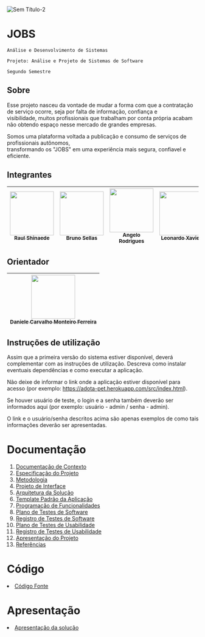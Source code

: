 
![Sem Título-2](https://user-images.githubusercontent.com/82043220/189495299-63f52389-3c58-4167-a832-ad321cb5c791.png)


# JOBS

`Análise e Desenvolvimento de Sistemas`

`Projeto: Análise e Projeto de Sistemas de Software`

`Segundo Semestre`

## Sobre

Esse projeto nasceu da vontade de mudar a forma com que a contratação de serviço ocorre, seja por falta de informação, confiança e  
visibilidade, muitos profissionais que trabalham por conta própria acabam não obtendo espaço nesse mercado de grandes empresas.

Somos uma plataforma voltada a publicação e consumo de serviços de profissionais autônomos,  
transformando os "JOBS" em uma experiência mais segura, confiavel e eficiente. 


## Integrantes
| [<img src="https://avatars.githubusercontent.com/u/82043220?v=4" width=115><br><sub>Raul Shinaede</sub>](https://github.com/RaulShinaede) | [<img src="https://avatars.githubusercontent.com/u/102563767?v=4" width=115><br><sub>Bruno Sellas</sub>](https://github.com/brunosellas) | [<img src="https://avatars.githubusercontent.com/u/101372729?v=4" width=115><br><sub>Angelo Rodrigues</sub>](https://github.com/Angelorod27) | [<img src="https://avatars.githubusercontent.com/u/103225086?v=4" width=115><br><sub>Leonardo Xavier</sub>](https://github.com/LeoXavier13) | [<img src="https://avatars.githubusercontent.com/u/100442612?v=4" width=115><br><sub>Alisson Anderson</sub>](https://github.com/alessaocarvalho) | [<img src="https://avatars.githubusercontent.com/u/103579574?v=4" width=115><br><sub>Vinicius Luiz</sub>](https://github.com/viniciussluiz) |
| :---: | :---: | :---: | :---: | :---: | :---: |

## Orientador

| [<img src="https://avatars.githubusercontent.com/u/619720?v=4" width=115><br><sub>Daniele Carvalho Monteiro Ferreira</sub>](https://github.com/danicarvalhomf) |
| :---: |

## Instruções de utilização

Assim que a primeira versão do sistema estiver disponível, deverá complementar com as instruções de utilização. Descreva como instalar eventuais dependências e como executar a aplicação.

Não deixe de informar o link onde a aplicação estiver disponível para acesso (por exemplo: https://adota-pet.herokuapp.com/src/index.html).

Se houver usuário de teste, o login e a senha também deverão ser informados aqui (por exemplo: usuário - admin / senha - admin).

O link e o usuário/senha descritos acima são apenas exemplos de como tais informações deverão ser apresentadas.

# Documentação

<ol>
<li><a href="docs/01-Documentação de Contexto.md"> Documentação de Contexto</a></li>
<li><a href="docs/02-Especificação do Projeto.md"> Especificação do Projeto</a></li>
<li><a href="docs/03-Metodologia.md"> Metodologia</a></li>
<li><a href="docs/04-Projeto de Interface.md"> Projeto de Interface</a></li>
<li><a href="docs/05-Arquitetura da Solução.md"> Arquitetura da Solução</a></li>
<li><a href="docs/06-Template Padrão da Aplicação.md"> Template Padrão da Aplicação</a></li>
<li><a href="docs/07-Programação de Funcionalidades.md"> Programação de Funcionalidades</a></li>
<li><a href="docs/08-Plano de Testes de Software.md"> Plano de Testes de Software</a></li>
<li><a href="docs/09-Registro de Testes de Software.md"> Registro de Testes de Software</a></li>
<li><a href="docs/10-Plano de Testes de Usabilidade.md"> Plano de Testes de Usabilidade</a></li>
<li><a href="docs/11-Registro de Testes de Usabilidade.md"> Registro de Testes de Usabilidade</a></li>
<li><a href="docs/12-Apresentação do Projeto.md"> Apresentação do Projeto</a></li>
<li><a href="docs/13-Referências.md"> Referências</a></li>
</ol>

# Código

<li><a href="src/README.md"> Código Fonte</a></li>

# Apresentação

<li><a href="presentation/README.md"> Apresentação da solução</a></li>
